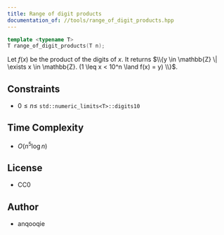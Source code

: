 ```yaml
---
title: Range of digit products
documentation_of: //tools/range_of_digit_products.hpp
---
```


```cpp
template <typename T>
T range_of_digit_products(T n);
```

Let $f(x)$ be the product of the digits of $x$.
It returns $\\{y \in \mathbb{Z} \| \exists x \in \mathbb{Z}. (1 \leq x < 10^n \land f(x) = y) \\}$.

## Constraints
- $0 \leq n \leq$ `std::numeric_limits<T>::digits10`

## Time Complexity
- $O\left(n^5 \log n\right)$

## License
- CC0

## Author
- anqooqie
